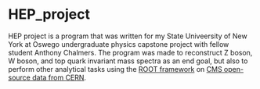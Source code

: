 # HEP_project
HEP project is a program that was written for my State Univeersity of New York at Oswego undergraduate physics capstone project with fellow student Anthony Chalmers. The program was made to reconstruct Z boson, W boson, and top quark invariant mass spectra as an end goal, but also to perform other analytical tasks using the [ROOT framework](https://root.cern/) on [CMS open-source data from CERN](http://opendata.cern.ch/record/50). 
